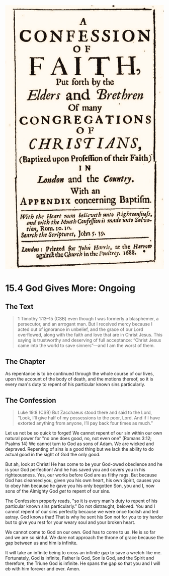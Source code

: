<img class="intro-right" src="art-1689.png">

# 15.4 God Gives More: Ongoing

## The Text

>1 Timothy 1:13–15 (CSB) even though I was formerly a blasphemer, a persecutor, and an arrogant man. But I received mercy because I acted out of ignorance in unbelief, and the grace of our Lord overflowed, along with the faith and love that are in Christ Jesus. This saying is trustworthy and deserving of full acceptance: “Christ Jesus came into the world to save sinners”—and I am the worst of them.

## The Chapter

As repentance is to be continued through the whole course of our lives, upon the account of the body of death, and the motions thereof, so it is every man's duty to repent of his particular known sins particularly.

## The Confession

>Luke 19:8 (CSB) But Zacchaeus stood there and said to the Lord, “Look, I’ll give half of my possessions to the poor, Lord. And if I have extorted anything from anyone, I’ll pay back four times as much.”

Let us not be so quick to forget! We cannot repent of our sin within our own natural power for "no one does good, no, not even one" (Romans 3:12; Psalms 14) We cannot turn to God as sons of Adam. We are wicked and depraved. Repenting of sins is a good thing but we lack the ability to do actual good in the sight of God the only good.

But ah, look at Christ! He has come to be your God-owed obedience and he is your God perfection! And he has saved you and covers you in his righteousness. Yes, our works before God are as filthy rags. But because God has cleansed you, given you his own heart, his own Spirit, causes you to obey him because he gave you his only begotten Son, you and I, now sons of the Almighty God *get* to repent of our sins.

The Confession properly reads, "so it is every man's duty to repent of his particular known sins particularly." Do not distraught, beloved. You and I cannot repent of our sins perfectly because we were once foolish and led astray. God knows that! That is why he sent his Son not for you to try harder but to give you rest for your weary soul and your broken heart. 

We cannot come to God on our own. God has to come to us. He is so far and we are so sinful. We dare not approach the throne of grace because the gap between us and him is infinite.

It will take an infinite being to cross an infinite gap to save a wretch like me. Fortunately, God is infinite, Father is God, Son is God, and the Spirit and therefore, the Triune God is infinite. He spans the gap so that you and I will eb with him forever and ever. Amen.